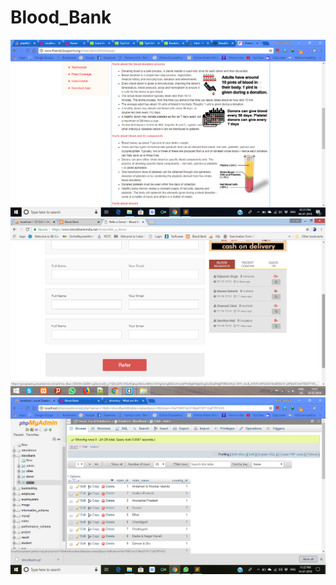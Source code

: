 # Blood_Bank

![](https://github.com/shruti-rathore11/Blood_Bank/blob/main/using/Screenshots/Screenshot%20(10).png)
![](https://github.com/shruti-rathore11/Blood_Bank/blob/main/using/Screenshots/Screenshot%20(19).png)
![](https://github.com/shruti-rathore11/Blood_Bank/blob/main/using/Ankur/Screens/new/Screenshot%20(73).png)

